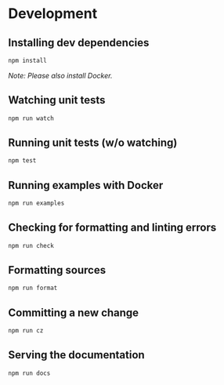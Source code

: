 # Development

## Installing dev dependencies

```sh
npm install
```

*Note: Please also install Docker.*

## Watching unit tests

```sh
npm run watch
```

## Running unit tests (w/o watching)

```sh
npm test
```

## Running examples with Docker

```sh
npm run examples
```

## Checking for formatting and linting errors

```sh
npm run check
```

## Formatting sources

```sh
npm run format
```

## Committing a new change

```sh
npm run cz
```

## Serving the documentation

```sh
npm run docs
```
